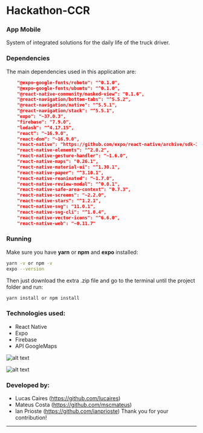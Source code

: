 # Hackathon-CCR

### App Mobile

System of integrated solutions for the daily life of the truck driver.

### Dependencies

The main dependencies used in this application are:

``` json
    "@expo-google-fonts/roboto": "^0.1.0",
    "@expo-google-fonts/ubuntu": "^0.1.0",
    "@react-native-community/masked-view": "0.1.6",
    "@react-navigation/bottom-tabs": "^5.5.2",
    "@react-navigation/native": "^5.5.1",
    "@react-navigation/stack": "^5.5.1",
    "expo": "~37.0.3",
    "firebase": "7.9.0",
    "lodash": "^4.17.15",
    "react": "~16.9.0",
    "react-dom": "~16.9.0",
    "react-native": "https://github.com/expo/react-native/archive/sdk-37.0.1.tar.gz",
    "react-native-elements": "^2.0.2",
    "react-native-gesture-handler": "~1.6.0",
    "react-native-maps": "0.26.1",
    "react-native-material-ui": "^1.30.1",
    "react-native-paper": "^3.10.1",
    "react-native-reanimated": "~1.7.0",
    "react-native-review-modal": "^0.0.1",
    "react-native-safe-area-context": "0.7.3",
    "react-native-screens": "~2.2.0",
    "react-native-stars": "^1.2.1",
    "react-native-svg": "11.0.1",
    "react-native-svg-cli": "^1.0.4",
    "react-native-vector-icons": "^6.6.0",
    "react-native-web": "~0.11.7"
```

### Running

Make sure you have **yarn** or **npm** and **expo** installed:
``` bash
yarn -v or npm -v
expo --version
```

Then just download the extra .zip file and go to the terminal until the project folder and run:
``` bash
yarn install or npm install
```

### Technologies used:

* React Native
* Expo
* Firebase
* API GoogleMaps


![alt text](https://i.ibb.co/S6yKh99/git1.png)

![alt text](https://i.ibb.co/0FNykhx/git2.png)

### Developed by:

* Lucas Caires (https://github.com/lucaires)
* Mateus Costa (https://github.com/mscmateus)
* Ian Prioste (https://github.com/ianprioste)
Thank you for your contribution!

----
